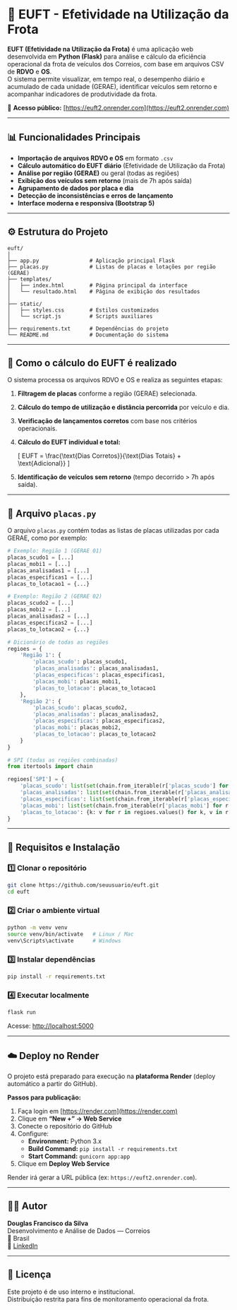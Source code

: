 # 🚛 EUFT - Efetividade na Utilização da Frota

**EUFT (Efetividade na Utilização da Frota)** é uma aplicação web desenvolvida em **Python (Flask)** para análise e cálculo da eficiência operacional da frota de veículos dos Correios, com base em arquivos CSV de **RDVO** e **OS**.  
O sistema permite visualizar, em tempo real, o desempenho diário e acumulado de cada unidade (GERAE), identificar veículos sem retorno e acompanhar indicadores de produtividade da frota.

🔗 **Acesso público:** [https://euft2.onrender.com](https://euft2.onrender.com)

---

## 📊 Funcionalidades Principais

- **Importação de arquivos RDVO e OS** em formato `.csv`
- **Cálculo automático do EUFT diário** (Efetividade de Utilização da Frota)
- **Análise por região (GERAE)** ou geral (todas as regiões)
- **Exibição dos veículos sem retorno** (mais de 7h após saída)
- **Agrupamento de dados por placa e dia**
- **Detecção de inconsistências e erros de lançamento**
- **Interface moderna e responsiva (Bootstrap 5)**

---

## ⚙️ Estrutura do Projeto

```
euft/
│
├── app.py                # Aplicação principal Flask
├── placas.py             # Listas de placas e lotações por região (GERAE)
├── templates/
│   ├── index.html        # Página principal da interface
│   └── resultado.html    # Página de exibição dos resultados
│
├── static/
│   ├── styles.css        # Estilos customizados
│   └── script.js         # Scripts auxiliares
│
├── requirements.txt      # Dependências do projeto
└── README.md             # Documentação do sistema
```

---

## 🧮 Como o cálculo do EUFT é realizado

O sistema processa os arquivos RDVO e OS e realiza as seguintes etapas:

1. **Filtragem de placas** conforme a região (GERAE) selecionada.  
2. **Cálculo do tempo de utilização e distância percorrida** por veículo e dia.  
3. **Verificação de lançamentos corretos** com base nos critérios operacionais.  
4. **Cálculo do EUFT individual e total:**

   \[
   EUFT = \frac{\text{Dias Corretos}}{\text{Dias Totais} + \text{Adicional}}
   \]


5. **Identificação de veículos sem retorno** (tempo decorrido > 7h após saída).

---

## 🧩 Arquivo `placas.py`

O arquivo `placas.py` contém todas as listas de placas utilizadas por cada GERAE, como por exemplo:

```python
# Exemplo: Região 1 (GERAE 01)
placas_scudo1 = [...]
placas_mobi1 = [...]
placas_analisadas1 = [...]
placas_especificas1 = [...]
placas_to_lotacao1 = {...}

# Exemplo: Região 2 (GERAE 02)
placas_scudo2 = [...]
placas_mobi2 = [...]
placas_analisadas2 = [...]
placas_especificas2 = [...]
placas_to_lotacao2 = {...}

# Dicionário de todas as regiões
regioes = {
    'Região 1': {
        'placas_scudo': placas_scudo1,
        'placas_analisadas': placas_analisadas1,
        'placas_especificas': placas_especificas1,
        'placas_mobi': placas_mobi1,
        'placas_to_lotacao': placas_to_lotacao1
    },
    'Região 2': {
        'placas_scudo': placas_scudo2,
        'placas_analisadas': placas_analisadas2,
        'placas_especificas': placas_especificas2,
        'placas_mobi': placas_mobi2,
        'placas_to_lotacao': placas_to_lotacao2
    }
}

# SPI (todas as regiões combinadas)
from itertools import chain

regioes['SPI'] = {
    'placas_scudo': list(set(chain.from_iterable(r['placas_scudo'] for r in regioes.values()))),
    'placas_analisadas': list(set(chain.from_iterable(r['placas_analisadas'] for r in regioes.values()))),
    'placas_especificas': list(set(chain.from_iterable(r['placas_especificas'] for r in regioes.values()))),
    'placas_mobi': list(set(chain.from_iterable(r['placas_mobi'] for r in regioes.values()))),
    'placas_to_lotacao': {k: v for r in regioes.values() for k, v in r['placas_to_lotacao'].items()}
}
```

---

## 🧰 Requisitos e Instalação

### 1️⃣ Clonar o repositório
```bash
git clone https://github.com/seuusuario/euft.git
cd euft
```

### 2️⃣ Criar o ambiente virtual
```bash
python -m venv venv
source venv/bin/activate   # Linux / Mac
venv\Scripts\activate      # Windows
```

### 3️⃣ Instalar dependências
```bash
pip install -r requirements.txt
```

### 4️⃣ Executar localmente
```bash
flask run
```
Acesse: [http://localhost:5000](http://localhost:5000)

---

## ☁️ Deploy no Render

O projeto está preparado para execução na **plataforma Render** (deploy automático a partir do GitHub).

**Passos para publicação:**
1. Faça login em [https://render.com](https://render.com)  
2. Clique em **“New +” → Web Service**  
3. Conecte o repositório do GitHub  
4. Configure:
   - **Environment:** Python 3.x  
   - **Build Command:** `pip install -r requirements.txt`  
   - **Start Command:** `gunicorn app:app`  
5. Clique em **Deploy Web Service**

Render irá gerar a URL pública (ex: `https://euft2.onrender.com`).

---


## 👨‍💻 Autor

**Douglas Francisco da Silva**  
Desenvolvimento e Análise de Dados — Correios  
📍 Brasil  
💬 [LinkedIn](www.linkedin.com/in/douglas-francisco-da-silva-51953435a)

---

## 🧠 Licença

Este projeto é de uso interno e institucional.  
Distribuição restrita para fins de monitoramento operacional da frota.
